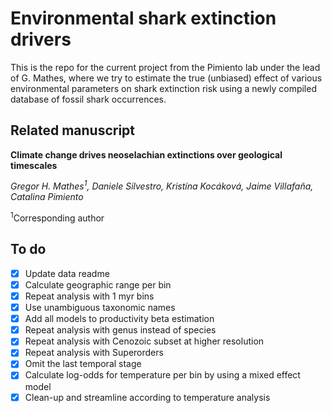 # Environmental shark extinction drivers
This is the repo for the current project from the Pimiento lab under the lead of G. Mathes, where we try to estimate the true (unbiased) effect of various environmental parameters on shark extinction risk using a newly compiled database of fossil shark occurrences. 

## Related manuscript
**Climate change drives neoselachian extinctions over geological timescales**  

*Gregor H. Mathes<sup>1</sup>, Daniele Silvestro, Kristína Kocáková, Jaime Villafaña, Catalina Pimiento*
  
<sup>1</sup>Corresponding author


## To do  

- [X] Update data readme
- [X] Calculate geographic range per bin
- [X] Repeat analysis with 1 myr bins
- [X] Use unambiguous taxonomic names
- [X] Add all models to productivity beta estimation
- [X] Repeat analysis with genus instead of species
- [X] Repeat analysis with Cenozoic subset at higher resolution
- [X] Repeat analysis with Superorders
- [X] Omit the last temporal stage 
- [X] Calculate log-odds for temperature per bin by using a mixed effect model
- [X] Clean-up and streamline according to temperature analysis
